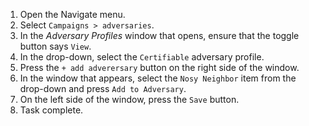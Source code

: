 1. Open the Navigate menu.
1. Select `Campaigns > adversaries`.
1. In the _Adversary Profiles_ window that opens, ensure that the toggle button says `View`.
1. In the drop-down, select the `Certifiable` adversary profile.
1. Press the `+ add adverersary` button on the right side of the window.
1. In the window that appears, select the `Nosy Neighbor` item from the drop-down and press `Add to Adversary`.
1. On the left side of the window, press the `Save` button.
1. Task complete.